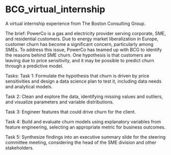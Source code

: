 # BCG_virtual_internship
A virtual internship experience from The Boston Consulting Group.

The brief: PowerCo is a gas and electricity provider serving corporate, SME, and residential customers. Due to energy market liberalization in Europe, customer churn has become a significant concern, particularly among SMEs. To address this issue, PowerCo has teamed up with BCG to identify the reasons behind SME churn. One hypothesis is that customers are leaving due to price sensitivity, and it may be possible to predict churn through a predictive model.

Tasks: 
Task 1: Formulate the hypothesis that churn is driven by price sensitivities and design a data science plan to test it, including data needs and analytical models.

Task 2: Clean and explore the data, identifying missing values and outliers, and visualize parameters and variable distributions.

Task 3: Engineer features that could drive churn for the client.

Task 4: Build and evaluate churn models using explanatory variables from feature engineering, selecting an appropriate metric for business outcomes.

Task 5: Synthesize findings into an executive summary slide for the steering committee meeting, considering the head of the SME division and other stakeholders.
